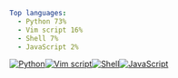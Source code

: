``` yaml
Top languages:
  - Python 73%
  - Vim script 16%
  - Shell 7%
  - JavaScript 2%
```

[![Python](https://via.placeholder.com/131x10/3572A5/?text=+)](https://github.com/search?l=Python&q=user%3Ailzq+language%3APython&type=code)[![Vim script](https://via.placeholder.com/28x10/199f4b/?text=+)](https://github.com/search?l=Vim+script&q=user%3Ailzq+language%3AVimscript&type=code)[![Shell](https://via.placeholder.com/12x10/89e051/?text=+)](https://github.com/search?l=Shell&q=user%3Ailzq+language%3AShell&type=code)[![JavaScript](https://via.placeholder.com/3x10/f1e05a/?text=+)](https://github.com/search?l=JavaScript&q=user%3Ailzq+language%3AJavaScript&type=code)
